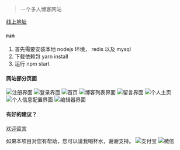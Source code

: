 > 一个多人博客网站

[线上地址](http://129.204.39.6/)

#### run

1. 首先需要安装本地 nodejs 环境， redis 以及 mysql
2. 下载依赖包 yarn install
3. 运行 npm start

#### 网站部分页面

![注册界面](https://github.com/wwervin72/weshier/blob/master/public/image/screenShot/%E6%B3%A8%E5%86%8C.png?raw=true)
![登录界面](https://github.com/wwervin72/weshier/blob/master/public/image/screenShot/%E7%99%BB%E5%BD%95.png?raw=true)
![首页](https://github.com/wwervin72/weshier/blob/master/public/image/screenShot/%E9%A6%96%E9%A1%B5.png?raw=true)
![博客列表界面](https://github.com/wwervin72/weshier/blob/master/public/image/screenShot/%E5%8D%9A%E5%AE%A2%E5%88%97%E8%A1%A8.png?raw=true)
![留言界面](https://github.com/wwervin72/weshier/blob/master/public/image/screenShot/%E7%95%99%E8%A8%80.png?raw=true)
![个人主页](https://github.com/wwervin72/weshier/blob/master/public/image/screenShot/%E4%B8%AA%E4%BA%BA%E4%B8%BB%E9%A1%B5.png?raw=true)
![个人信息配置界面](https://github.com/wwervin72/weshier/blob/master/public/image/screenShot/%E4%B8%AA%E4%BA%BA%E4%BF%A1%E6%81%AF%E9%85%8D%E7%BD%AE%E7%95%8C%E9%9D%A2.png?raw=true)
![编辑器界面](https://github.com/wwervin72/weshier/blob/master/public/image/screenShot/%E7%BC%96%E8%BE%91%E5%99%A8%E7%95%8C%E9%9D%A2.png?raw=true)

#### 有好的建议？

[欢迎留言](http://129.204.39.6/message/leave)

如果本项目对您有帮助，您可以请我喝杯水，谢谢支持。
![支付宝](https://github.com/wwervin72/weshier/blob/master/public/image/alipay.jpg?raw=true)
![微信](https://github.com/wwervin72/weshier/blob/master/public/image/wechatpay.png?raw=true)

